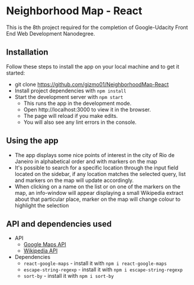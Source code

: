 # Neighborhood Map - React
This is the 8th project required for the completion of Google-Udacity Front End Web Development Nanodegree.


## Installation
Follow these steps to install the app on your local machine and to get it started:

* git clone https://github.com/gizmo01/NeighborhoodMap-React
* Install project dependencies with `npm install`
* Start the development server with `npm start`
  * This runs the app in the development mode.
  * Open http://localhost:3000 to view it in the browser.
  * The page will reload if you make edits.
  * You will also see any lint errors in the console.


## Using the app

* The app displays some nice points of interest in the city of Rio de Janeiro in alphabetical order and with markers on the map
* It's possible to search for a specific location through the input field located on the sidebar, if any location matches the selected query, list and markers on the map will update accordingly.
* When clicking on a name on the list or on one of the markers on the map, an info-window will appear displaying a small Wikipedia extract about that particular place, marker on the map will change colour to highlight the selection

## API and dependencies used

* API
  * [Google Maps API](https://cloud.google.com/maps-platform/)
  * [Wikipedia API](https://www.mediawiki.org/wiki/API:Main_page)
* Dependencies
  * `react-google-maps` - install it with `npm i react-google-maps`
  * `escape-string-regexp` - install it with `npm i escape-string-regexp`
  * `sort-by` - install it with `npm i sort-by`
